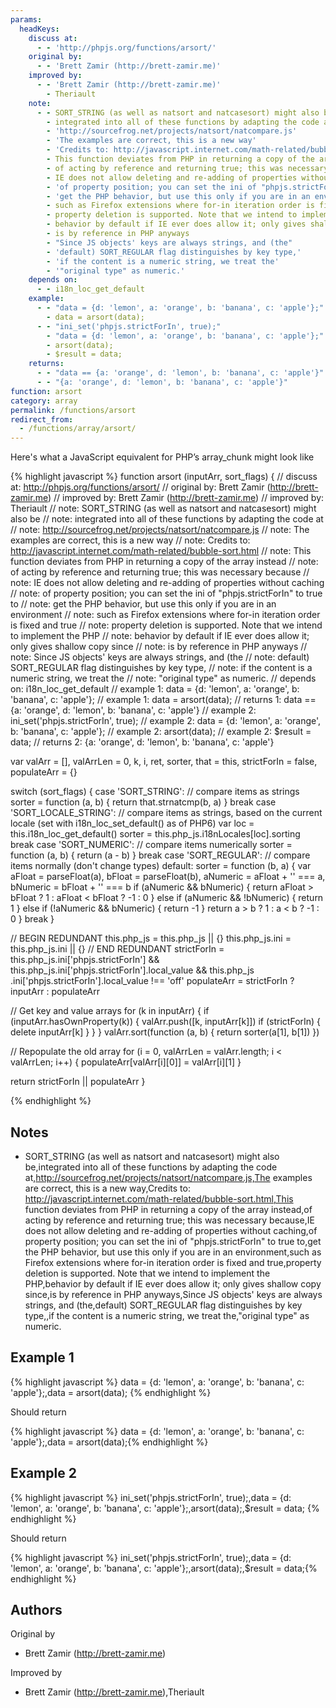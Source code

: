 ```yaml
---
params:
  headKeys:
    discuss at:
      - - 'http://phpjs.org/functions/arsort/'
    original by:
      - - 'Brett Zamir (http://brett-zamir.me)'
    improved by:
      - - 'Brett Zamir (http://brett-zamir.me)'
        - Theriault
    note:
      - - SORT_STRING (as well as natsort and natcasesort) might also be
        - integrated into all of these functions by adapting the code at
        - 'http://sourcefrog.net/projects/natsort/natcompare.js'
        - 'The examples are correct, this is a new way'
        - 'Credits to: http://javascript.internet.com/math-related/bubble-sort.html'
        - This function deviates from PHP in returning a copy of the array instead
        - of acting by reference and returning true; this was necessary because
        - IE does not allow deleting and re-adding of properties without caching
        - 'of property position; you can set the ini of "phpjs.strictForIn" to true to'
        - 'get the PHP behavior, but use this only if you are in an environment'
        - such as Firefox extensions where for-in iteration order is fixed and true
        - property deletion is supported. Note that we intend to implement the PHP
        - behavior by default if IE ever does allow it; only gives shallow copy since
        - is by reference in PHP anyways
        - "Since JS objects' keys are always strings, and (the"
        - 'default) SORT_REGULAR flag distinguishes by key type,'
        - 'if the content is a numeric string, we treat the'
        - '"original type" as numeric.'
    depends on:
      - - i18n_loc_get_default
    example:
      - - "data = {d: 'lemon', a: 'orange', b: 'banana', c: 'apple'};"
        - data = arsort(data);
      - - "ini_set('phpjs.strictForIn', true);"
        - "data = {d: 'lemon', a: 'orange', b: 'banana', c: 'apple'};"
        - arsort(data);
        - $result = data;
    returns:
      - - "data == {a: 'orange', d: 'lemon', b: 'banana', c: 'apple'}"
      - - "{a: 'orange', d: 'lemon', b: 'banana', c: 'apple'}"
function: arsort
category: array
permalink: /functions/arsort
redirect_from:
  - /functions/array/arsort/
---
```


<!-- WARNING! This file is auto generated by `npm run web:inject`, do not edit by hand -->

Here's what a JavaScript equivalent for PHP’s array_chunk might look like

{% highlight javascript %}
function arsort (inputArr, sort_flags) {
  //  discuss at: http://phpjs.org/functions/arsort/
  // original by: Brett Zamir (http://brett-zamir.me)
  // improved by: Brett Zamir (http://brett-zamir.me)
  // improved by: Theriault
  //        note: SORT_STRING (as well as natsort and natcasesort) might also be
  //        note: integrated into all of these functions by adapting the code at
  //        note: http://sourcefrog.net/projects/natsort/natcompare.js
  //        note: The examples are correct, this is a new way
  //        note: Credits to: http://javascript.internet.com/math-related/bubble-sort.html
  //        note: This function deviates from PHP in returning a copy of the array instead
  //        note: of acting by reference and returning true; this was necessary because
  //        note: IE does not allow deleting and re-adding of properties without caching
  //        note: of property position; you can set the ini of "phpjs.strictForIn" to true to
  //        note: get the PHP behavior, but use this only if you are in an environment
  //        note: such as Firefox extensions where for-in iteration order is fixed and true
  //        note: property deletion is supported. Note that we intend to implement the PHP
  //        note: behavior by default if IE ever does allow it; only gives shallow copy since
  //        note: is by reference in PHP anyways
  //        note: Since JS objects' keys are always strings, and (the
  //        note: default) SORT_REGULAR flag distinguishes by key type,
  //        note: if the content is a numeric string, we treat the
  //        note: "original type" as numeric.
  //  depends on: i18n_loc_get_default
  //   example 1: data = {d: 'lemon', a: 'orange', b: 'banana', c: 'apple'};
  //   example 1: data = arsort(data);
  //   returns 1: data == {a: 'orange', d: 'lemon', b: 'banana', c: 'apple'}
  //   example 2: ini_set('phpjs.strictForIn', true);
  //   example 2: data = {d: 'lemon', a: 'orange', b: 'banana', c: 'apple'};
  //   example 2: arsort(data);
  //   example 2: $result = data;
  //   returns 2: {a: 'orange', d: 'lemon', b: 'banana', c: 'apple'}

  var valArr = [],
    valArrLen = 0,
    k, i, ret, sorter, that = this,
    strictForIn = false,
    populateArr = {}

  switch (sort_flags) {
    case 'SORT_STRING':
    // compare items as strings
      sorter = function (a, b) {
        return that.strnatcmp(b, a)
      }
      break
    case 'SORT_LOCALE_STRING':
    // compare items as strings, based on the current locale (set with i18n_loc_set_default() as of PHP6)
      var loc = this.i18n_loc_get_default()
      sorter = this.php_js.i18nLocales[loc].sorting
      break
    case 'SORT_NUMERIC':
    // compare items numerically
      sorter = function (a, b) {
        return (a - b)
      }
      break
    case 'SORT_REGULAR':
    // compare items normally (don't change types)
    default:
      sorter = function (b, a) {
        var aFloat = parseFloat(a),
          bFloat = parseFloat(b),
          aNumeric = aFloat + '' === a,
          bNumeric = bFloat + '' === b
        if (aNumeric && bNumeric) {
          return aFloat > bFloat ? 1 : aFloat < bFloat ? -1 : 0
        } else if (aNumeric && !bNumeric) {
          return 1
        } else if (!aNumeric && bNumeric) {
          return -1
        }
        return a > b ? 1 : a < b ? -1 : 0
      }
      break
  }

  // BEGIN REDUNDANT
  this.php_js = this.php_js || {}
  this.php_js.ini = this.php_js.ini || {}
  // END REDUNDANT
  strictForIn = this.php_js.ini['phpjs.strictForIn'] && this.php_js.ini['phpjs.strictForIn'].local_value && this.php_js
    .ini['phpjs.strictForIn'].local_value !== 'off'
  populateArr = strictForIn ? inputArr : populateArr

  // Get key and value arrays
  for (k in inputArr) {
    if (inputArr.hasOwnProperty(k)) {
      valArr.push([k, inputArr[k]])
      if (strictForIn) {
        delete inputArr[k]
      }
    }
  }
  valArr.sort(function (a, b) {
    return sorter(a[1], b[1])
  })

  // Repopulate the old array
  for (i = 0, valArrLen = valArr.length; i < valArrLen; i++) {
    populateArr[valArr[i][0]] = valArr[i][1]
  }

  return strictForIn || populateArr
}

{% endhighlight %}

## Notes
- SORT_STRING (as well as natsort and natcasesort) might also be,integrated into all of these functions by adapting the code at,http://sourcefrog.net/projects/natsort/natcompare.js,The examples are correct, this is a new way,Credits to: http://javascript.internet.com/math-related/bubble-sort.html,This function deviates from PHP in returning a copy of the array instead,of acting by reference and returning true; this was necessary because,IE does not allow deleting and re-adding of properties without caching,of property position; you can set the ini of "phpjs.strictForIn" to true to,get the PHP behavior, but use this only if you are in an environment,such as Firefox extensions where for-in iteration order is fixed and true,property deletion is supported. Note that we intend to implement the PHP,behavior by default if IE ever does allow it; only gives shallow copy since,is by reference in PHP anyways,Since JS objects' keys are always strings, and (the,default) SORT_REGULAR flag distinguishes by key type,,if the content is a numeric string, we treat the,"original type" as numeric.

## Example 1

{% highlight javascript %}
data = {d: 'lemon', a: 'orange', b: 'banana', c: 'apple'};,data = arsort(data);
{% endhighlight %}

Should return

{% highlight javascript %}
data = {d: 'lemon', a: 'orange', b: 'banana', c: 'apple'};,data = arsort(data);{% endhighlight %}

## Example 2

{% highlight javascript %}
ini_set('phpjs.strictForIn', true);,data = {d: 'lemon', a: 'orange', b: 'banana', c: 'apple'};,arsort(data);,$result = data;
{% endhighlight %}

Should return

{% highlight javascript %}
ini_set('phpjs.strictForIn', true);,data = {d: 'lemon', a: 'orange', b: 'banana', c: 'apple'};,arsort(data);,$result = data;{% endhighlight %}


## Authors


Original by

- Brett Zamir (http://brett-zamir.me)


Improved by

- Brett Zamir (http://brett-zamir.me),Theriault

